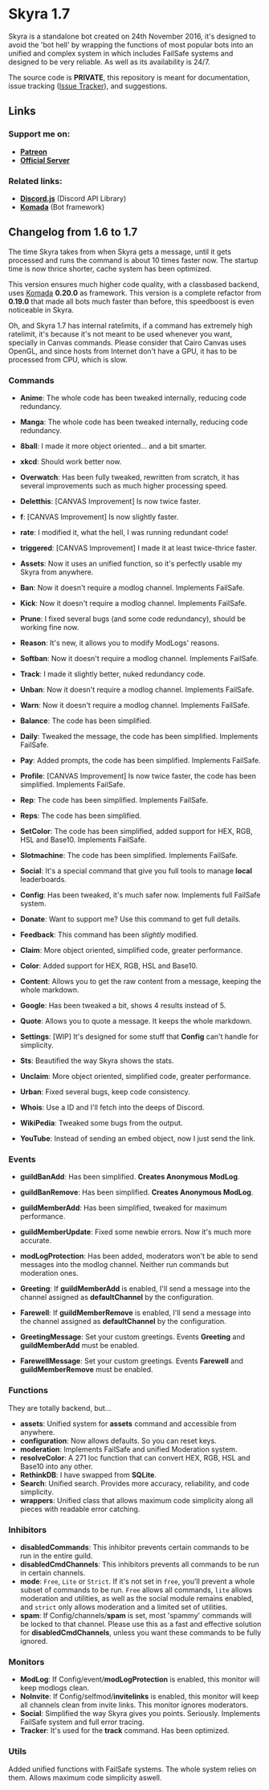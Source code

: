 # Skyra 1.7

Skyra is a standalone bot created on 24th November 2016, it's designed to avoid the
'bot hell' by wrapping the functions of most popular bots into an unified and complex
system in which includes FailSafe systems and designed to be very reliable. As well as
its availability is 24/7.

The source code is **PRIVATE**, this repository is meant for documentation, issue tracking
([Issue Tracker](https://github.com/kyranet/Skyra/issues)), and suggestions.

## Links

### Support me on:

- **[Patreon](https://www.patreon.com/kyranet)**
- **[Official Server](https://discordapp.com/invite/6gakFR2)**

### Related links:

- **[Discord.js](https://github.com/hydrabolt/discord.js)** (Discord API Library)
- **[Komada](https://github.com/dirigeants/komada)** (Bot framework)

## Changelog from 1.6 to 1.7

The time Skyra takes from when Skyra gets a message, until it gets processed and runs the command is
about 10 times faster now. The startup time is now thrice shorter, cache system has been optimized.

This version ensures much higher code quality, with a classbased backend, uses
[Komada](https://github.com/dirigeants/komada) **0.20.0** as framework. This version is a
complete refactor from **0.19.0** that made all bots much faster than before, this
speedboost is even noticeable in Skyra.

Oh, and Skyra 1.7 has internal ratelimits, if a command has extremely high ratelimit, it's
because it's not meant to be used whenever you want, specially in Canvas commands. Please
consider that Cairo Canvas uses OpenGL, and since hosts from Internet don't have a GPU, it
has to be processed from CPU, which is slow.

### Commands

- **Anime**: The whole code has been tweaked internally, reducing code redundancy.
- **Manga**: The whole code has been tweaked internally, reducing code redundancy.

- **8ball**: I made it more object oriented... and a bit smarter.
- **xkcd**: Should work better now.

- **Overwatch**: Has been fully tweaked, rewritten from scratch, it has several improvements
such as much higher processing speed.
- **Deletthis**: [CANVAS Improvement] Is now twice faster.
- **f**: [CANVAS Improvement] Is now slightly faster.
- **rate**: I modified it, what the hell, I was running redundant code!
- **triggered**: [CANVAS Improvement] I made it at least twice-thrice faster.

- **Assets**: Now it uses an unified function, so it's perfectly usable my Skyra from anywhere.
- **Ban**: Now it doesn't require a modlog channel. Implements FailSafe.
- **Kick**: Now it doesn't require a modlog channel. Implements FailSafe.
- **Prune**: I fixed several bugs (and some code redundancy), should be working fine now.
- **Reason**: It's new, it allows you to modify ModLogs' reasons.
- **Softban**: Now it doesn't require a modlog channel. Implements FailSafe.
- **Track**: I made it slightly better, nuked redundancy code.
- **Unban**: Now it doesn't require a modlog channel. Implements FailSafe.
- **Warn**: Now it doesn't require a modlog channel. Implements FailSafe.

- **Balance**: The code has been simplified.
- **Daily**: Tweaked the message, the code has been simplified. Implements FailSafe.
- **Pay**: Added prompts, the code has been simplified. Implements FailSafe.
- **Profile**: [CANVAS Improvement] Is now twice faster, the code has been simplified. Implements FailSafe.
- **Rep**: The code has been simplified. Implements FailSafe.
- **Reps**: The code has been simplified.
- **SetColor**: The code has been simplified, added support for HEX, RGB, HSL and Base10. Implements FailSafe.
- **Slotmachine**: The code has been simplified. Implements FailSafe.
- **Social**: It's a special command that give you full tools to manage **local** leaderboards.

- **Config**: Has been tweaked, it's much safer now. Implements full FailSafe system.
- **Donate**: Want to support me? Use this command to get full details.
- **Feedback**: This command has been *slightly* modified.

- **Claim**: More object oriented, simplified code, greater performance.
- **Color**: Added support for HEX, RGB, HSL and Base10.
- **Content**: Allows you to get the raw content from a message, keeping the whole markdown.
- **Google**: Has been tweaked a bit, shows 4 results instead of 5.
- **Quote**: Allows you to quote a message. It keeps the whole markdown.
- **Settings**: [WIP] It's designed for some stuff that **Config** can't handle for simplicity.
- **Sts**: Beautified the way Skyra shows the stats.
- **Unclaim**: More object oriented, simplified code, greater performance.
- **Urban**: Fixed several bugs, keep code consistency.
- **Whois**: Use a ID and I'll fetch into the deeps of Discord.
- **WikiPedia**: Tweaked some bugs from the output.
- **YouTube**: Instead of sending an embed object, now I just send the link.

### Events

- **guildBanAdd**: Has been simplified. **Creates Anonymous ModLog**.
- **guildBanRemove**: Has been simplified. **Creates Anonymous ModLog**.
- **guildMemberAdd**: Has been simplified, tweaked for maximum performance.
- **guildMemberUpdate**: Fixed some newbie errors. Now it's much more accurate.
- **modLogProtection**: Has been added, moderators won't be able to send messages into the
modlog channel. Neither run commands but moderation ones.

- **Greeting**: If **guildMemberAdd** is enabled, I'll send a message into the channel assigned as
**defaultChannel** by the configuration.
- **Farewell**: If **guildMemberRemove** is enabled, I'll send a message into the channel assigned as
**defaultChannel** by the configuration.
- **GreetingMessage**: Set your custom greetings. Events **Greeting** and **guildMemberAdd** must be enabled.
- **FarewellMessage**: Set your custom greetings. Events **Farewell** and **guildMemberRemove** must be enabled.

### Functions

They are totally backend, but...

- **assets**: Unified system for **assets** command and accessible from anywhere.
- **configuration**: Now allows defaults. So you can reset keys.
- **moderation**: Implements FailSafe and unified Moderation system.
- **resolveColor**: A 271 loc function that can convert HEX, RGB, HSL and Base10 into any other.
- **RethinkDB**: I have swapped from **SQLite**.
- **Search**: Unified search. Provides more accuracy, reliability, and code simplicity.
- **wrappers**: Unified class that allows maximum code simplicity along all pieces with readable error catching.

### Inhibitors

- **disabledCommands**: This inhibitor prevents certain commands to be run in the entire guild.
- **disabledCmdChannels**: This inhibitors prevents all commands to be run in certain channels.
- **mode**: `Free`, `Lite` or `Strict`. If it's not set in `free`, you'll prevent a whole subset of commands
to be run. `Free` allows all commands, `lite` allows moderation and utilities, as well as the social module remains
enabled, and `strict` only allows moderation and a limited set of utilities.
- **spam**: If Config/channels/**spam** is set, most 'spammy' commands will be locked to that channel. Please use this
as a fast and effective solution for **disabledCmdChannels**, unless you want these commands to be fully ignored.

### Monitors

- **ModLog**: If Config/event/**modLogProtection** is enabled, this monitor will keep modlogs clean.
- **NoInvite**: If Config/selfmod/**invitelinks** is enabled, this monitor will keep all channels clean
from invite links. This monitor ignores moderators.
- **Social**: Simplified the way Skyra gives you points. Seriously. Implements FailSafe system and full error tracing.
- **Tracker**: It's used for the **track** command. Has been optimized.

### Utils

Added unified functions with FailSafe systems. The whole system relies on them. Allows maximum code simplicity aswell.
